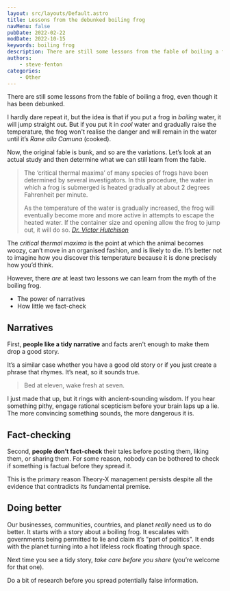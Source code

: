 ```yaml
---
layout: src/layouts/Default.astro
title: Lessons from the debunked boiling frog
navMenu: false
pubDate: 2022-02-22
modDate: 2022-10-15
keywords: boiling frog
description: There are still some lessons from the fable of boiling a frog, even though it has been debunked.
authors:
    - steve-fenton
categories:
    - Other
---
```


There are still some lessons from the fable of boiling a frog, even though it has been debunked.

I hardly dare repeat it, but the idea is that if you put a frog in *boiling* water, it will jump straight out. But if you put it in *cool* water and gradually raise the temperature, the frog won't realise the danger and will remain in the water until it’s *Rane alla Camuna* (cooked).

Now, the original fable is bunk, and so are the variations. Let’s look at an actual study and then determine what we can still learn from the fable.

> The ‘critical thermal maxima’ of many species of frogs have been determined by several investigators. In this procedure, the water in which a frog is submerged is heated gradually at about 2 degrees Fahrenheit per minute.
> 
> As the temperature of the water is gradually increased, the frog will eventually become more and more active in attempts to escape the heated water. If the container size and opening allow the frog to jump out, it will do so. <cite> [Dr. Victor Hutchison](https://archive-srel.uga.edu/outreach/ecoviews/ecoview071223.htm)</cite>

The *critical thermal maxima* is the point at which the animal becomes woozy, can’t move in an organised fashion, and is likely to die. It’s better not to imagine how you discover this temperature because it is done precisely how you’d think.

However, there *are* at least two lessons we can learn from the myth of the boiling frog.

- The power of narratives
- How little we fact-check

## Narratives

First, **people like a tidy narrative** and facts aren't enough to make them drop a good story.

It’s a similar case whether you have a good old story or if you just create a phrase that rhymes. It’s neat, so it sounds true.

> Bed at eleven, wake fresh at seven.

I just made that up, but it rings with ancient-sounding wisdom. If you hear something pithy, engage rational scepticism before your brain laps up a lie. The more convincing something sounds, the more dangerous it is.

## Fact-checking

Second, **people don’t fact-check** their tales before posting them, liking them, or sharing them. For some reason, nobody can be bothered to check if something is factual before they spread it.

This is the primary reason Theory-X management persists despite all the evidence that contradicts its fundamental premise.

## Doing better

Our businesses, communities, countries, and planet *really* need us to do better. It starts with a story about a boiling frog. It escalates with governments being permitted to lie and claim it’s "part of politics". It ends with the planet turning into a hot lifeless rock floating through space.

Next time you see a tidy story, *take care before you share* (you’re welcome for that one).

Do a bit of research before you spread potentially false information.
